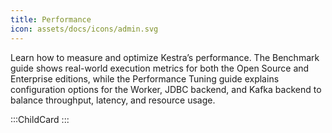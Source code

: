 ```yaml
---
title: Performance
icon: assets/docs/icons/admin.svg
---
```


Learn how to measure and optimize Kestra’s performance. The Benchmark guide shows real-world execution metrics for both the Open Source and Enterprise editions, while the Performance Tuning guide explains configuration options for the Worker, JDBC backend, and Kafka backend to balance throughput, latency, and resource usage.

:::ChildCard
:::